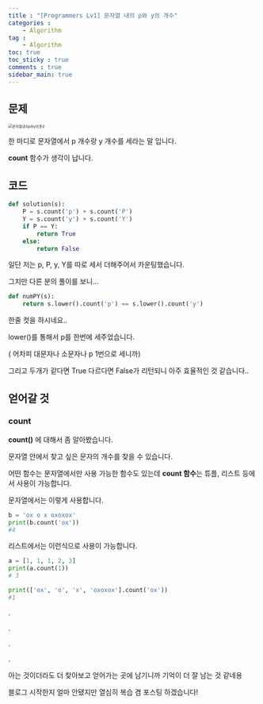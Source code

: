 ```yaml
---
title : "[Programmers Lv1] 문자열 내의 p와 y의 개수"
categories :
    - Algorithm
tag :
    - Algorithm
toc: true
toc_sticky : true
comments : true
sidebar_main: true
---
```


## 문제



<img src="../../images/문자열내의p와y의갯수.JPEG" alt="문자열내의p와y의갯수" style="zoom: 50%;" />



한 마디로 문자열에서 p 개수랑 y 개수를 세라는 말 입니다.

**count** 함수가 생각이 납니다.

## 코드



```python
def solution(s):
    P = s.count('p') + s.count('P')
    Y = s.count('y') + s.count('Y')
    if P == Y:
        return True
    else:
        return False
```

일단 저는 p, P, y, Y를 따로 세서 더해주어서 카운팅했습니다.

그치만 다른 분의 풀이를 보니...

```python
def numPY(s):
    return s.lower().count('p') == s.lower().count('y')
```

한줄 컷을 하시네요..

lower()를 통해서 p를 한번에 세주었습니다. 

( 어차피 대문자나 소문자나 p 1번으로 세니까)

그리고 두개가 같다면 True 다르다면 False가 리턴되니 아주 효율적인 것 같습니다..



## 얻어갈 것

### count

**count()** 에 대해서 좀  알아봤습니다.

문자열 안에서 찾고 싶은 문자의 개수를 찾을 수 있습니다.

어떤 함수는 문자열에서만 사용 가능한 함수도 있는데 **count 함수**는 튜플, 리스트 등에서 사용이 가능합니다.

문자열에서는 이렇게 사용합니다.

```python
b = 'ox o x oxoxox'
print(b.count('ox'))
#4
```

리스트에서는 이런식으로 사용이 가능합니다.

```python
a = [1, 1, 1, 2, 3]
print(a.count(1))
# 3

print(['ox', 'o', 'x', 'oxoxox'].count('ox'))
#1
```

.

.

.

.

아는 것이더라도 더 찾아보고 얻어가는 곳에 남기니까 기억이 더 잘 남는 것 같네용

블로그 시작한지 얼마 안됐지만 열심히 복습 겸 포스팅 하겠습니다!

